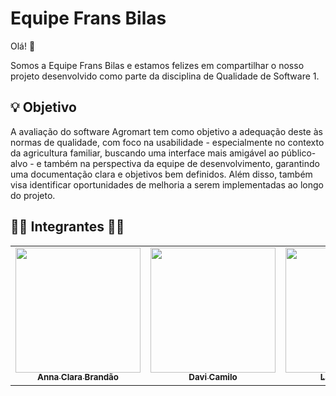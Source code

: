 # Equipe Frans Bilas

Olá! 👋

Somos a Equipe Frans Bilas e estamos felizes em compartilhar o nosso projeto desenvolvido como parte da disciplina de Qualidade de Software 1.

## 💡 Objetivo

A avaliação do software Agromart tem como objetivo a adequação deste às normas de qualidade, com foco na usabilidade - especialmente no contexto da agricultura familiar, buscando uma interface mais amigável ao público-alvo - e também na perspectiva da equipe de desenvolvimento, garantindo uma documentação clara e objetivos bem definidos. Além disso, também visa identificar oportunidades de melhoria a serem implementadas ao longo do projeto.


## 👩‍💻 Integrantes 👨‍💻

<table>
	<tr>
		<td align="center"><a href="https://github.com/annacbrandao"><img src="https://avatars.githubusercontent.com/u/126699748?v=4" width="200px;" alt=""/><br /><sub><b>Anna Clara Brandão</b></sub></a><br /><a href="https://github.com/annacbrandao"></a></td>
		<td align="center"><a href="https://github.com/Davicamilo23"><img src="https://avatars.githubusercontent.com/u/144080784?v=4" width="200px;" alt=""/><br /><sub><b>Davi Camilo</b></sub></a><br /><a href="https://github.com/Davicamilo23"></a></td>
		<td align="center"><a href="https://github.com/VieiraLaris"><img src="https://avatars.githubusercontent.com/u/116472322?v=4" width="200px;" alt=""/><br /><sub><b>Larissa Vieira </b></sub></a><br /><a href="https://github.com/VieiraLaris"></a></td>
		<td align="center"><a href="https://github.com/DudaV228"><img src="https://avatars.githubusercontent.com/u/110543736?v=4" width="200px;" alt=""/><br /><sub><b>Maria Eduarda Vieira</b></sub></a><br /><a href="https://github.com/DudaV228"></a></td>
		<td align="center"><a href="https://github.com/paulomh"><img src="https://avatars.githubusercontent.com/u/129633592?v=4" width="200px;" alt=""/><br /><sub><b>Paulo Henrique</b></sub></a><br /><a href="https://github.com/paulomh"></a></td>
        <td align="center"><a href="https://github.com/victorcamaraa"><img src="https://avatars.githubusercontent.com/u/143553798?v=4" width="200px;" alt=""/><br /><sub><b>Victor Câmara</b></sub></a><br /><a href="https://github.com/ victorcamaraa"></a></td>
	</tr>
</table>
